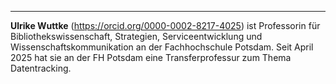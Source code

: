 ---

**Ulrike Wuttke** (<https://orcid.org/0000-0002-8217-4025>) ist Professorin für Bibliothekswissenschaft, Strategien, Serviceentwicklung und Wissenschaftskommunikation an der Fachhochschule Potsdam. Seit April 2025 hat sie an der FH Potsdam eine Transferprofessur zum Thema Datentracking.
